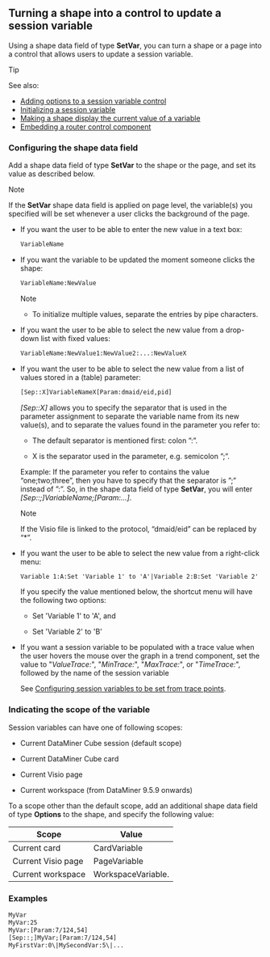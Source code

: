 ## Turning a shape into a control to update a session variable

Using a shape data field of type **SetVar**, you can turn a shape or a page into a control that allows users to update a session variable.

> [!TIP]
> See also:
> -  [Adding options to a session variable control](Adding_options_to_a_session_variable_control.md) 
> -  [Initializing a session variable](Initializing_a_session_variable.md) 
> -  [Making a shape display the current value of a variable](Making_a_shape_display_the_current_value_of_a_variable.md) 
> -  [Embedding a router control component](Embedding_a_router_control_component.md) 

### Configuring the shape data field

Add a shape data field of type **SetVar** to the shape or the page, and set its value as described below.

> [!NOTE]
> If the **SetVar** shape data field is applied on page level, the variable(s) you specified will be set whenever a user clicks the background of the page.

- If you want the user to be able to enter the new value in a text box:

    ```txt
    VariableName
    ```

- If you want the variable to be updated the moment someone clicks the shape:

    ```txt
    VariableName:NewValue
    ```

    > [!NOTE]
    > -  To initialize multiple values, separate the entries by pipe characters. 

- If you want the user to be able to select the new value from a drop-down list with fixed values:

    ```txt
    VariableName:NewValue1:NewValue2:...:NewValueX
    ```

- If you want the user to be able to select the new value from a list of values stored in a (table) parameter:

    ```txt
    [Sep::X]VariableNameX[Param:dmaid/eid,pid]
    ```

    *\[Sep::X\]* allows you to specify the separator that is used in the parameter assignment to separate the variable name from its new value(s), and to separate the values found in the parameter you refer to:

    - The default separator is mentioned first: colon ”:”.

    - X is the separator used in the parameter, e.g. semicolon ”;”.

    Example: If the parameter you refer to contains the value “one;two;three”, then you have to specify that the separator is ”;” instead of ”:”. So, in the shape data field of type **SetVar**, you will enter *\[Sep::;\]VariableName;\[Param:...\]*.

    > [!NOTE]
    > If the Visio file is linked to the protocol, “dmaid/eid” can be replaced by “\*”.

- If you want the user to be able to select the new value from a right-click menu:

    ```txt
    Variable 1:A:Set 'Variable 1' to 'A'|Variable 2:B:Set 'Variable 2' to 'B'
    ```

    If you specify the value mentioned below, the shortcut menu will have the following two options:

    - Set 'Variable 1' to 'A', and

    - Set 'Variable 2' to 'B'

- If you want a session variable to be populated with a trace value when the user hovers the mouse over the graph in a trend component, set the value to "*ValueTrace:*", "*MinTrace:*", "*MaxTrace:*", or "*TimeTrace:*", followed by the name of the session variable

    See [Configuring session variables to be set from trace points](Linking_a_shape_to_a_trend_component.md#configuring-session-variables-to-be-set-from-trace-points).

### Indicating the scope of the variable

Session variables can have one of following scopes:

- Current DataMiner Cube session (default scope)

- Current DataMiner Cube card

- Current Visio page

- Current workspace (from DataMiner 9.5.9 onwards)

To a scope other than the default scope, add an additional shape data field of type **Options** to the shape, and specify the following value:

| Scope              | Value              |
|--------------------|--------------------|
| Current card       | CardVariable       |
| Current Visio page | PageVariable       |
| Current workspace  | WorkspaceVariable. |

### Examples

```txt
MyVar                               
MyVar:25                            
MyVar:[Param:7/124,54]            
[Sep::;]MyVar;[Param:7/124,54]  
MyFirstVar:0\|MySecondVar:5\|...
```
